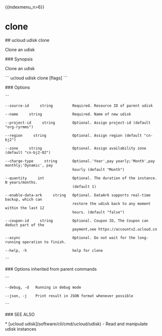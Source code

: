 {{indexmenu_n>6}}

# clone

\#\# ucloud udisk clone

Clone an udisk

\#\#\# Synopsis

Clone an udisk

\`\`\` ucloud udisk clone \[flags\] \`\`\`

\#\#\# Options

\`\`\`

``` 
--source-id     string         Required. Resource ID of parent udisk 
```

``` 
--name     string              Required. Name of new udisk 
```

``` 
--project-id     string        Optional. Assign project-id (default "org-ryrmms") 
```

``` 
--region     string            Optional. Assign region (default "cn-bj2") 
```

``` 
--zone     string              Optional. Assign availability zone (default "cn-bj2-02") 
```

``` 
--charge-type     string       Optional.'Year',pay yearly;'Month',pay monthly;'Dynamic', pay
                               hourly (default "Month") 
```

``` 
--quantity     int             Optional. The duration of the instance. N years/months.
                               (default 1) 
```

``` 
--enable-data-ark     string   Optional. DataArk supports real-time backup, which can
                               restore the udisk back to any moment within the last 12
                               hours. (default "false") 
```

``` 
--coupon-id     string         Optional. Coupon ID, The Coupon can deduct part of the
                               payment,see https://accountv2.ucloud.cn 
```

``` 
--async                        Optional. Do not wait for the long-running operation to finish. 
```

``` 
--help, -h                     help for clone 
```

\`\`\`

\#\#\# Options inherited from parent commands

\`\`\`

``` 
--debug, -d   Running in debug mode 
```

``` 
--json, -j    Print result in JSON format whenever possible 
```

\`\`\`

\#\#\# SEE ALSO

\* \[ucloud udisk\](software/cli/cmd/ucloud/udisk) - Read and manipulate
udisk instances

